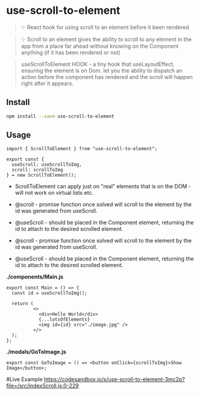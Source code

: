 # use-scroll-to-element


> ✨ React hook for using scroll to an element before it been rendered

> ✨ Scroll to an element gives the ability to scroll to any element in the app from a place far ahead 
>    without knowing on the Component anything (if it has been rendered or not)

> useScrollToElement HOOK - a tiny hook that useLayoutEffect, ensuring the element is on Dom.
> let you the ability to dispatch an action before the component has rendered and the scroll will happen right after it appears.

## Install
```bash
npm install --save use-scroll-to-element
```

## Usage
```tsx
import { ScrollToElement } from "use-scroll-to-element";

export const {
  useScroll: useScrollToImg,
  scroll: scrollToImg
} = new ScrollToElement();
```


* ScrollToElement can apply just on "real" elements that is on the DOM - will not work on virtual lists etc.
* @scroll - promise function once solved will scroll to the element by the id was generated from useScroll.
* @useScroll - should be placed in the Component element, returning the id to attach to the desired scrolled element.


* @scroll - promise function once solved will scroll to the element by the id was generated from useScroll.
* @useScroll - should be placed in the Component element, returning the id to attach to the desired scrolled element.

  
**./components/Main.js**
```tsx
export const Main = () => {
  const id = useScrollToImg();

  return (
          <>
            <div>Hello World</div>
            {...lotsOfElements}
            <img id={id} src="./image.jpg" />
          </>
  );
};
```

**./modals/GoToImage.js**
```tsx
export const GoToImage = () => <button onClick={scrollToImg}>Show Image</button>;
```



#Live Example
https://codesandbox.io/s/use-scroll-to-element-3mc2p?file=/src/indexScroll.js:0-229
